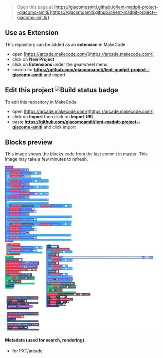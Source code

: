  


> Open this page at [https://giacomoamiti.github.io/lent-madpit-project--giacomo-amiti/](https://giacomoamiti.github.io/lent-madpit-project--giacomo-amiti/)

## Use as Extension

This repository can be added as an **extension** in MakeCode.

* open [https://arcade.makecode.com/](https://arcade.makecode.com/)
* click on **New Project**
* click on **Extensions** under the gearwheel menu
* search for **https://github.com/giacomoamiti/lent-madpit-project--giacomo-amiti** and import

## Edit this project ![Build status badge](https://github.com/giacomoamiti/lent-madpit-project--giacomo-amiti/workflows/MakeCode/badge.svg)

To edit this repository in MakeCode.

* open [https://arcade.makecode.com/](https://arcade.makecode.com/)
* click on **Import** then click on **Import URL**
* paste **https://github.com/giacomoamiti/lent-madpit-project--giacomo-amiti** and click import

## Blocks preview

This image shows the blocks code from the last commit in master.
This image may take a few minutes to refresh.

![A rendered view of the blocks](https://github.com/giacomoamiti/lent-madpit-project--giacomo-amiti/raw/master/.github/makecode/blocks.png)

#### Metadata (used for search, rendering)

* for PXT/arcade
<script src="https://makecode.com/gh-pages-embed.js"></script><script>makeCodeRender("{{ site.makecode.home_url }}", "{{ site.github.owner_name }}/{{ site.github.repository_name }}");</script>
